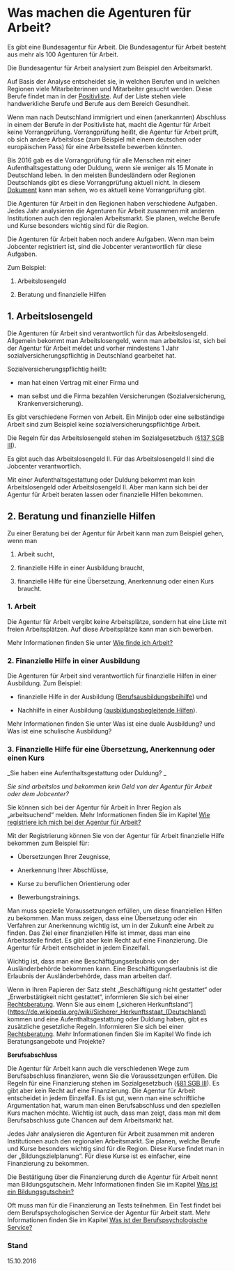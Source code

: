 # Was machen die Agenturen für Arbeit?

Es gibt eine Bundesagentur für Arbeit. Die Bundesagentur für Arbeit besteht aus mehr als 100 Agenturen für Arbeit.

Die Bundesagentur für Arbeit analysiert zum Beispiel den Arbeitsmarkt.

Auf Basis der Analyse entscheidet sie, in welchen Berufen und in welchen Regionen viele Mitarbeiterinnen und Mitarbeiter gesucht werden. Diese Berufe findet man in der [Positivliste](https://www.arbeitsagentur.de/web/wcm/idc/groups/public/documents/webdatei/mdaw/mdex/~edisp/l6019022dstbai447048.pdf?_ba.sid=L6019022DSTBAI447051). Auf der Liste stehen viele handwerkliche Berufe und Berufe aus dem Bereich Gesundheit.

Wenn man nach Deutschland immigriert und einen \(anerkannten\) Abschluss in einem der Berufe in der Positivliste hat, macht die Agentur für Arbeit keine Vorrangprüfung. Vorrangprüfung heißt, die Agentur für Arbeit prüft, ob sich andere Arbeitslose \(zum Beispiel mit einem deutschen oder europäischen Pass\) für eine Arbeitsstelle bewerben könnten.

Bis 2016 gab es die Vorrangprüfung für alle Menschen mit einer Aufenthaltsgestattung oder Duldung, wenn sie weniger als 15 Monate in Deutschland leben. In den meisten Bundesländern oder Regionen Deutschlands gibt es diese Vorrangprüfung aktuell nicht. In diesem [Dokument](http://www.bmas.de/SharedDocs/Downloads/DE/PDF-Schwerpunkte/vierte-verordnung-aenderung-beschaeftigungsverordnung.pdf;jsessionid=E834D34CDE40A83467AE2DD893282929?__blob=publicationFile&v=1) kann man sehen, wo es aktuell keine Vorrangprüfung gibt.

Die Agenturen für Arbeit in den Regionen haben verschiedene Aufgaben. Jedes Jahr analysieren die Agenturen für Arbeit zusammen mit anderen Institutionen auch den regionalen Arbeitsmarkt. Sie planen, welche Berufe und Kurse besonders wichtig sind für die Region.

Die Agenturen für Arbeit haben noch andere Aufgaben. Wenn man beim Jobcenter registriert ist, sind die Jobcenter verantwortlich für diese Aufgaben.

Zum Beispiel:

1. Arbeitslosengeld

2. Beratung und finanzielle Hilfen


## 1. Arbeitslosengeld

Die Agenturen für Arbeit sind verantwortlich für das Arbeitslosengeld. Allgemein bekommt man Arbeitslosengeld, wenn man arbeitslos ist, sich bei der Agentur für Arbeit meldet und vorher mindestens 1 Jahr sozialversicherungspflichtig in Deutschland gearbeitet hat.

Sozialversicherungspflichtig heißt:

* man hat einen Vertrag mit einer Firma und

* man selbst und die Firma bezahlen Versicherungen \(Sozialversicherung, Krankenversicherung\).


Es gibt verschiedene Formen von Arbeit. Ein Minijob oder eine selbständige Arbeit sind zum Beispiel keine sozialversicherungspflichtige Arbeit.

Die Regeln für das Arbeitslosengeld stehen im Sozialgesetzbuch \([§137 SGB III](https://www.gesetze-im-internet.de/sgb_3/__137.html)\).

Es gibt auch das Arbeitslosengeld II. Für das Arbeitslosengeld II sind die Jobcenter verantwortlich.

Mit einer Aufenthaltsgestattung oder Duldung bekommt man kein Arbeitslosengeld oder Arbeitslosengeld II. Aber man kann sich bei der Agentur für Arbeit beraten lassen oder finanzielle Hilfen bekommen.

## 2. Beratung und finanzielle Hilfen

Zu einer Beratung bei der Agentur für Arbeit kann man zum Beispiel gehen, wenn man

1. Arbeit sucht,

2. finanzielle Hilfe in einer Ausbildung braucht,

3. finanzielle Hilfe für eine Übersetzung, Anerkennung oder einen Kurs braucht.


### 1. Arbeit

Die Agentur für Arbeit vergibt keine Arbeitsplätze, sondern hat eine Liste mit freien Arbeitsplätzen. Auf diese Arbeitsplätze kann man sich bewerben.

Mehr Informationen finden Sie unter [Wie finde ich Arbeit?](#arbeit)

### 2. Finanzielle Hilfe in einer Ausbildung

Die Agenturen für Arbeit sind verantwortlich für finanzielle Hilfen in einer Ausbildung. Zum Beispiel:

* finanzielle Hilfe in der Ausbildung \([Berufsausbildungsbeihilfe](https://www.arbeitsagentur.de/web/content/DE/BuergerinnenUndBuerger/Ausbildung/FinanzielleHilfen/Berufsausbildungsbeihilfe/Detail/index.htm?dfContentId=L6019022DSTBAI485769)\) und

* Nachhilfe in einer Ausbildung \([ausbildungsbegleitende Hilfen](https://www.arbeitsagentur.de/web/content/DE/BuergerinnenUndBuerger/Ausbildung/FinanzielleHilfen/FoerderungderBerufsausbildung/Detail/index.htm?dfContentId=L6019022DSTBAI515290)\).


Mehr Informationen finden Sie unter Was ist eine duale Ausbildung? und Was ist eine schulische Ausbildung?

### 3. Finanzielle Hilfe für eine Übersetzung, Anerkennung oder einen Kurs

_Sie haben eine Aufenthaltsgestattung oder Duldung? _

_Sie sind arbeitslos und bekommen kein Geld von der Agentur für Arbeit oder dem Jobcenter?_

Sie können sich bei der Agentur für Arbeit in Ihrer Region als „arbeitsuchend“ melden.   Mehr Informationen finden Sie im Kapitel  [Wie registriere ich mich bei der Agentur für Arbeit?](#agenturregistrierung)

Mit der Registrierung können Sie von der Agentur für Arbeit finanzielle Hilfe bekommen zum Beispiel für:

* Übersetzungen Ihrer Zeugnisse,

* Anerkennung Ihrer Abschlüsse,

* Kurse zu beruflichen Orientierung oder

* Bewerbungstrainings.


Man muss spezielle Voraussetzungen erfüllen, um diese finanziellen Hilfen zu bekommen. Man muss zeigen, dass eine Übersetzung oder ein Verfahren zur Anerkennung wichtig ist, um in der Zukunft eine Arbeit zu finden. Das Ziel einer finanziellen Hilfe ist immer, dass man eine Arbeitsstelle findet. Es gibt aber kein Recht auf eine Finanzierung. Die Agentur für Arbeit entscheidet in jedem Einzelfall.

Wichtig ist, dass man eine Beschäftigungserlaubnis von der Ausländerbehörde bekommen kann. Eine Beschäftigungserlaubnis ist die Erlaubnis der Ausländerbehörde, dass man arbeiten darf.

Wenn in Ihren Papieren der Satz steht „Beschäftigung nicht gestattet“ oder „Erwerbstätigkeit nicht gestattet“, informieren Sie sich bei einer [Rechtsberatung](#beratung). Wenn Sie aus einem [„sicheren Herkunftsland“](https://de.wikipedia.org/wiki/Sicherer_Herkunftsstaat_(Deutschland) kommen und eine Aufenthaltsgestattung oder Duldung haben, gibt es zusätzliche gesetzliche Regeln. Informieren Sie sich bei einer [Rechtsberatung](#beratung).  Mehr Informationen finden Sie im Kapitel Wo finde ich Beratungsangebote und Projekte? 

**Berufsabschluss**

Die Agentur für Arbeit kann auch die verschiedenen Wege zum Berufsabschluss finanzieren, wenn Sie die Voraussetzungen erfüllen. Die Regeln für eine Finanzierung stehen im Sozialgesetzbuch \([§81 SGB III](http://www.sozialgesetzbuch-sgb.de/sgbiii/81.html)\). Es gibt aber kein Recht auf eine Finanzierung. Die Agentur für Arbeit entscheidet in jedem Einzelfall. Es ist gut, wenn man eine schriftliche Argumentation hat, warum man einen Berufsabschluss und den speziellen Kurs machen möchte. Wichtig ist auch, dass man zeigt, dass man mit dem Berufsabschluss gute Chancen auf dem Arbeitsmarkt hat.

Jedes Jahr analysieren die Agenturen für Arbeit zusammen mit anderen Institutionen auch den regionalen Arbeitsmarkt. Sie planen, welche Berufe und Kurse besonders wichtig sind für die Region. Diese Kurse findet man in der „Bildungszielplanung“. Für diese Kurse ist es einfacher, eine Finanzierung zu bekommen.

Die Bestätigung über die Finanzierung durch die Agentur für Arbeit nennt man Bildungsgutschein.  Mehr Informationen finden Sie im Kapitel  [Was ist ein Bildungsgutschein?](#bildungsgutschein)

Oft muss man für die Finanzierung an Tests teilnehmen. Ein Test findet bei dem Berufspsychologischen Service der Agentur für Arbeit statt.  Mehr Informationen finden Sie im Kapitel [Was ist der Berufspsychologische Service?](#berufspsychologischer)

### Stand

15.10.2016

